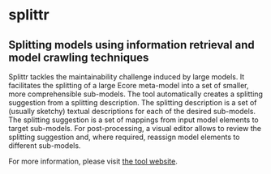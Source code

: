 splittr
=======
Splitting models using information retrieval and model crawling techniques
-------


Splittr tackles the maintainability challenge induced by large models. It facilitates the splitting of a large Ecore meta-model into a set of smaller, more comprehensible sub-models. The tool automatically creates a splitting suggestion from a splitting description. The splitting description is a set of (usually sketchy) textual descriptions for each of the desired sub-models. The splitting suggestion is a set of mappings from input model elements to target sub-models. For post-processing, a visual editor allows to review the splitting suggestion and, where required, reassign model elements to different sub-models. 

For more information, please visit [the tool website](https://www.uni-marburg.de/fb12/swt/forschung/software/splittr/index_html).
